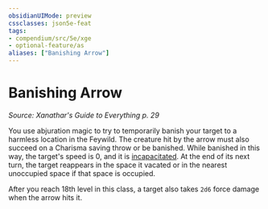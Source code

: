 ```yaml
---
obsidianUIMode: preview
cssclasses: json5e-feat
tags:
- compendium/src/5e/xge
- optional-feature/as
aliases: ["Banishing Arrow"]
---
```

# Banishing Arrow
*Source: Xanathar's Guide to Everything p. 29*  

You use abjuration magic to try to temporarily banish your target to a harmless location in the Feywild. The creature hit by the arrow must also succeed on a Charisma saving throw or be banished. While banished in this way, the target's speed is 0, and it is [incapacitated](rules/conditions.md#incapacitated). At the end of its next turn, the target reappears in the space it vacated or in the nearest unoccupied space if that space is occupied.

After you reach 18th level in this class, a target also takes `2d6` force damage when the arrow hits it.